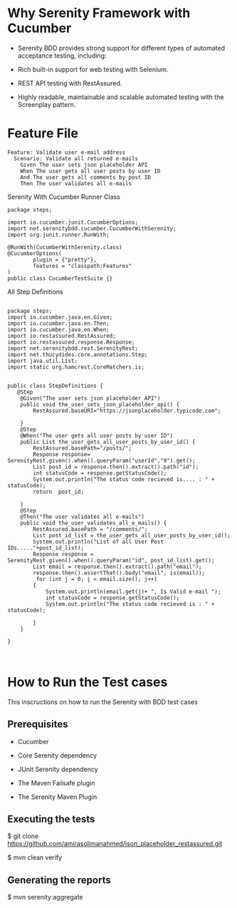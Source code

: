 # Why Serenity Framework with Cucumber


- Serenity BDD provides strong support for different types of automated acceptance testing, including:


- Rich built-in support for web testing with Selenium.


- REST API testing with RestAssured.


- Highly readable, maintainable and scalable automated testing with the Screenplay pattern.

# Feature File 


``` 
Feature: Validate user e-mail address
  Scenario: Validate all returned e-mails
    Given The user sets json placeholder API
    When The user gets all user posts by user ID
    And The user gets all comments by post ID
    Then The user validates all e-mails
```

Serenity With Cucumber Runner Class
```
package steps;

import io.cucumber.junit.CucumberOptions;
import net.serenitybdd.cucumber.CucumberWithSerenity;
import org.junit.runner.RunWith;

@RunWith(CucumberWithSerenity.class)
@CucumberOptions(
        plugin = {"pretty"},
        features = "classpath:Features"
)
public class CucumberTestSuite {}

```

All Step Definitions 

```

package steps;
import io.cucumber.java.en.Given;
import io.cucumber.java.en.Then;
import io.cucumber.java.en.When;
import io.restassured.RestAssured;
import io.restassured.response.Response;
import net.serenitybdd.rest.SerenityRest;
import net.thucydides.core.annotations.Step;
import java.util.List;
import static org.hamcrest.CoreMatchers.is;


public class StepDefinitions {
   @Step
    @Given("The user sets json placeholder API")
    public void the_user_sets_json_placeholder_api() {
        RestAssured.baseURI="https://jsonplaceholder.typicode.com";

    }
    @Step
    @When("The user gets all user posts by user ID")
    public List the_user_gets_all_user_posts_by_user_id() {
        RestAssured.basePath="/posts/";
        Response response= SerenityRest.given().when().queryParam("userId","9").get();
        List post_id = response.then().extract().path("id");
        int statusCode = response.getStatusCode();
        System.out.println("The status code recieved is.... : " + statusCode);
        return  post_id;

    }
    @Step
    @Then("The user validates all e-mails")
    public void the_user_validates_all_e_mails() {
        RestAssured.basePath = "/comments/";
        List post_id_list = the_user_gets_all_user_posts_by_user_id();
        System.out.println("List of all User Post IDs....."+post_id_list);
        Response response = SerenityRest.given().when().queryParam("id", post_id_list).get();
        List email = response.then().extract().path("email");
        response.then().assertThat().body("email", is(email));
         for (int j = 0; j < email.size(); j++)
        {
            System.out.println(email.get(j)+ ", Is Valid e-mail ");
            int statusCode = response.getStatusCode();
            System.out.println("The status code recieved is : " + statusCode);

        }
    }

}



```

# How to Run the Test cases 

This inscructions on how to run the Serenity with BDD test cases

## Prerequisites
 
- Cucumber

- Core Serenity dependency

- JUnit Serenity dependency

- The Maven Failsafe plugin

- The Serenity Maven Plugin


## Executing the tests

$ git clone https://github.com/amirasolimanahmed/json_placeholder_restassured.git



$ mvn clean verify

## Generating the reports

$ mvn serenity:aggregate


